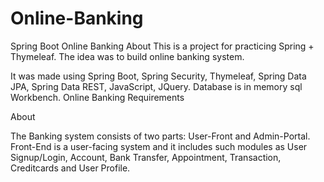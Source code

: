 # Online-Banking
Spring Boot Online Banking 
About
This is a project for practicing Spring + Thymeleaf. The idea was to build online banking system.

It was made using Spring Boot, Spring Security, Thymeleaf, Spring Data JPA, Spring Data REST, JavaScript, JQuery. Database is in memory sql Workbench.
Online Banking Requirements

About

The Banking system consists of two parts: User-Front and Admin-Portal. Front-End is a user-facing system and it includes such modules as User Signup/Login, Account, Bank Transfer, Appointment, Transaction, Creditcards and User Profile.
